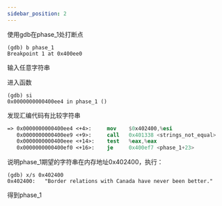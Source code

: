 ```yaml
---
sidebar_position: 2
---
```


使用gdb在phase_1处打断点
```shell
(gdb) b phase_1
Breakpoint 1 at 0x400ee0
```

输入任意字符串

进入函数
```shell
(gdb) si
0x0000000000400ee4 in phase_1 ()
```
发现汇编代码有比较字符串
```nasm
=> 0x0000000000400ee4 <+4>:	    mov    $0x402400,%esi
   0x0000000000400ee9 <+9>:	    call   0x401338 <strings_not_equal>
   0x0000000000400eee <+14>:	test   %eax,%eax
   0x0000000000400ef0 <+16>:	je     0x400ef7 <phase_1+23>
 ```

说明phase_1期望的字符串在内存地址0x402400，执行：
```shell
(gdb) x/s 0x402400
0x402400:	"Border relations with Canada have never been better."
```
得到phase_1